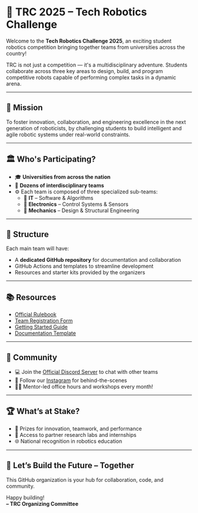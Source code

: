 # 🤖 TRC 2025 – Tech Robotics Challenge

Welcome to the **Tech Robotics Challenge 2025**, an exciting student robotics competition bringing together teams from universities across the country!

TRC is not just a competition — it's a multidisciplinary adventure. Students collaborate across three key areas to design, build, and program competitive robots capable of performing complex tasks in a dynamic arena.

---

## 🎯 Mission

To foster innovation, collaboration, and engineering excellence in the next generation of roboticists, by challenging students to build intelligent and agile robotic systems under real-world constraints.

---

## 🏛️ Who's Participating?

- 🎓 **Universities from across the nation**
- 👥 **Dozens of interdisciplinary teams**
- ⚙️ Each team is composed of three specialized sub-teams:
  - 🧠 **IT** – Software & Algorithms
  - 🔌 **Electronics** – Control Systems & Sensors
  - 🔧 **Mechanics** – Design & Structural Engineering

---

## 🧠 Structure

Each main team will have:
- A **dedicated GitHub repository** for documentation and collaboration
- GitHub Actions and templates to streamline development
- Resources and starter kits provided by the organizers

---

## 📚 Resources

- [Official Rulebook](https://example.com/rules)
- [Team Registration Form](https://example.com/registration)
- [Getting Started Guide](https://example.com/getting-started)
- [Documentation Template](https://github.com/TRC-2025/team-docs-template)

---

## 💬 Community

- 💻 Join the [Official Discord Server](https://discord.gg/your-invite) to chat with other teams
- 📸 Follow our [Instagram](https://instagram.com/your-account) for behind-the-scenes
- 🧑‍🏫 Mentor-led office hours and workshops every month!

---

## 🏆 What’s at Stake?

- 🥇 Prizes for innovation, teamwork, and performance
- 🧪 Access to partner research labs and internships
- 🌐 National recognition in robotics education

---

## 🚀 Let’s Build the Future – Together

This GitHub organization is your hub for collaboration, code, and community.

Happy building!  
**– TRC Organizing Committee**
